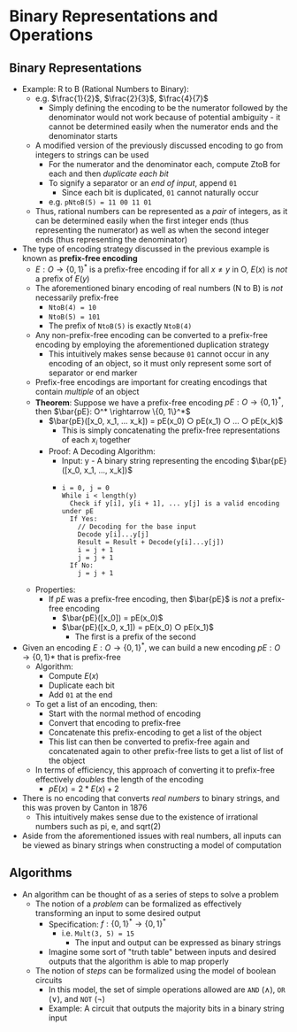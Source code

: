 # Binary Representations and Operations
## Binary Representations
- Example: R to B (Rational Numbers to Binary):
  - e.g. $\frac{1}{2}$, $\frac{2}{3}$, $\frac{4}{7}$
    - Simply defining the encoding to be the numerator followed by the denominator would not work because of potential ambiguity - it cannot be determined easily when the numerator ends and the denominator starts
  - A modified version of the previously discussed encoding to go from integers to strings can be used
    - For the numerator and the denominator each, compute ZtoB for each and then *duplicate each bit*
    - To signify a separator or an *end of input*, append `01`
      - Since each bit is duplicated, `01` cannot naturally occur 
    - e.g. `pNtoB(5) = 11 00 11 01`
  - Thus, rational numbers can be represented as a *pair* of integers, as it can be determined easily when the first integer ends (thus representing the numerator) as well as when the second integer ends (thus representing the denominator)
- The type of encoding strategy discussed in the previous example is known as **prefix-free encoding**
  - $E: O \rightarrow \{0, 1\}^*$ is a prefix-free encoding if for all $x \neq y$ in O, $E(x)$ is *not* a prefix of $E(y)$
  - The aforementioned binary encoding of real numbers (N to B) is *not* necessarily prefix-free
    - `NtoB(4) = 10`
    - `NtoB(5) = 101`
    - The prefix of `NtoB(5)` is exactly `NtoB(4)`
  - Any non-prefix-free encoding can be converted to a prefix-free encoding by employing the aforementioned duplication strategy
    - This intuitively makes sense because `01` cannot occur in any encoding of an object, so it must only represent some sort of separator or end marker
  - Prefix-free encodings are important for creating encodings that contain *multiple* of an object
  - **Theorem**: Suppose we have a prefix-free encoding $pE: O \rightarrow \{ 0, 1\}^*$, then $\bar{pE}: O^* \rightarrow \{0, 1\}^*$
    - $\bar{pE}([x_0, x_1, ... x_k]) = pE(x_0) ○ pE(x_1) ○ ... ○ pE(x_k)$
      - This is simply concatenating the prefix-free representations of each $x_i$ together
    - Proof: A Decoding Algorithm:
      - Input: y - A binary string representing the encoding $\bar{pE}([x_0, x_1, ..., x_k])$
      -     i = 0, j = 0
            While i < length(y)
              Check if y[i], y[i + 1], ... y[j] is a valid encoding under pE
              If Yes:
                // Decoding for the base input
                Decode y[i]...y[j]
                Result = Result + Decode(y[i]...y[j])
                i = j + 1
                j = j + 1
              If No:
                j = j + 1
  - Properties:
    - If $pE$ was a prefix-free encoding, then $\bar{pE}$ is *not* a prefix-free encoding
      - $\bar{pE}([x_0]) = pE(x_0)$
      - $\bar{pE}([x_0, x_1]) = pE(x_0) ○ pE(x_1)$
        - The first is a prefix of the second
- Given an encoding $E: O \rightarrow \{0, 1\}^*$, we can build a new encoding $pE: O \rightarrow \{0, 1\}*$ that is prefix-free
  - Algorithm:
    - Compute $E(x)$
    - Duplicate each bit
    - Add `01` at the end
  - To get a list of an encoding, then:
    - Start with the normal method of encoding
    - Convert that encoding to prefix-free
    - Concatenate this prefix-encoding to get a list of the object
    - This list can then be converted to prefix-free again and concatenated again to other prefix-free lists to get a list of list of the object
  - In terms of efficiency, this approach of converting it to prefix-free effectively *doubles* the length of the encoding
    - $pE(x) = 2 * E(x) + 2$
- There is no encoding that converts *real numbers* to binary strings, and this was proven by Canton in 1876
  - This intuitively makes sense due to the existence of irrational numbers such as pi, e, and sqrt(2)
- Aside from the aforementioned issues with real numbers, all inputs can be viewed as binary strings when constructing a model of computation
## Algorithms
- An algorithm can be thought of as a series of steps to solve a problem
  - The notion of a *problem* can be formalized as effectively transforming an input to some desired output
    - Specification: $f: \{0 ,1\}^* \rightarrow \{0, 1\}^*$
      - i.e. `Mult(3, 5) = 15`
        - The input and output can be expressed as binary strings
    - Imagine some sort of "truth table" between inputs and desired outputs that the algorithm is able to map properly
  - The notion of *steps* can be formalized using the model of boolean circuits
    - In this model, the set of simple operations allowed are `AND` ($\land$), `OR` ($\lor$), and `NOT` ($\neg$)
    - Example: A circuit that outputs the majority bits in a binary string input